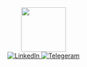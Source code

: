 <div id="header" align="center">
  <img src="https://media.giphy.com/media/iFmw13LV1hHhViPPWz/giphy.gif" width="100"/>
  <div id="links">
  <a href="my__linkedin_link">
    <img src="https://img.shields.io/badge/LinkedIn-blue?style=flat&logo=linkedin&logoColor=white" alt="LinkedIn"/>
  </a>
  <a href="my_telegram_link">
    <img src="https://img.shields.io/badge/Telegram-blue?style=flat&logo=telegram&logoColor=white" alt="Telegeram"/>
  </a>
</div>
</div>


